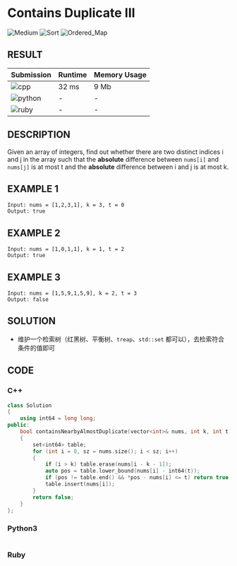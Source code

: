 # Contains Duplicate III

![Medium](https://img.shields.io/badge/-Medium-f0ad4e.svg) ![Sort](https://img.shields.io/badge/排序-Sort-007ec6.svg) ![Ordered_Map](https://img.shields.io/badge/保序映射-Ordered_Map-007ec6.svg)

## RESULT

| Submission                                                        | Runtime | Memory Usage |
| ----------------------------------------------------------------- | ------- | ------------ |
| ![cpp](https://img.shields.io/badge/leetcode220-cpp-f34b7d.svg)   | 32 ms   | 9 Mb         |
| ![python](https://img.shields.io/badge/leetcode220-py-3572A5.svg) | -       | -            |
| ![ruby](https://img.shields.io/badge/leetcode220-rb-701516.svg)   | -       | -            |

## DESCRIPTION

Given an array of integers, find out whether there are two distinct indices i and j in the array such that the **absolute** difference between `nums[i]` and `nums[j]` is at most t and the **absolute** difference between i and j is at most k.

## EXAMPLE 1

```plain
Input: nums = [1,2,3,1], k = 3, t = 0
Output: true
```

## EXAMPLE 2

```plain
Input: nums = [1,0,1,1], k = 1, t = 2
Output: true
```

## EXAMPLE 3

```plain
Input: nums = [1,5,9,1,5,9], k = 2, t = 3
Output: false
```

## SOLUTION

* 维护一个检索树（红黑树、平衡树、`treap`、`std::set` 都可以），去检索符合条件的值即可

## CODE

### C++

```cpp
class Solution
{
    using int64 = long long;
public:
    bool containsNearbyAlmostDuplicate(vector<int>& nums, int k, int t)
    {
        set<int64> table;
        for (int i = 0, sz = nums.size(); i < sz; i++)
        {
            if (i > k) table.erase(nums[i - k - 1]);
            auto pos = table.lower_bound(nums[i] - int64(t));
            if (pos != table.end() && *pos - nums[i] <= t) return true;
            table.insert(nums[i]);
        }
        return false;
    }
};
```

### Python3

```python
```

### Ruby

```ruby
```
